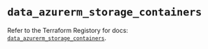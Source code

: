 # `data_azurerm_storage_containers`

Refer to the Terraform Registory for docs: [`data_azurerm_storage_containers`](https://registry.terraform.io/providers/hashicorp/azurerm/3.84.0/docs/data-sources/storage_containers).
